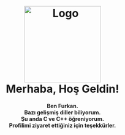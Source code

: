 <h1 align="center">
  <br>
  <img src="https://te.legra.ph/file/3fc47ac30d89895a213f3.jpg" alt="Logo" width="200">
  <br>
  Merhaba, Hoş Geldin!
  <br>
</h1>

<p align="center">
  <b>Ben Furkan.</b><br>
  <b>Bazı gelişmiş diller biliyorum.</b><br>
  <b>Şu anda C ve C++ öğreniyorum.</b><br>
  <b>Profilimi ziyaret ettiğiniz için teşekkürler.</b>
</p>
